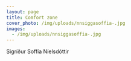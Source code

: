 ```yaml
---
layout: page
title: Comfort zone
cover_photo: /img/uploads/nnsiggasoffia-.jpg
images:
  - /img/uploads/nnsiggasoffia-.jpg
---
```

Sigríður Soffía Níelsdóttir
